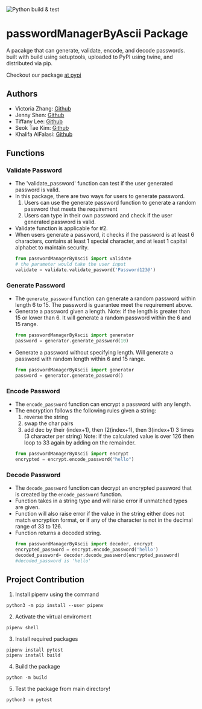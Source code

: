 ![Python build & test](https://github.com/software-students-fall2022/python-package-exercise-project-3-team-11/actions/workflows/build.yaml/badge.svg)

# passwordManagerByAscii Package
A pacakge that can generate, validate, encode, and decode passwords. built with build using setuptools, uploaded to PyPI using twine, and distributed via pip.

Checkout our package [at pypi](https://pypi.org/project/passwordManagerByAscii/0.2.2/)

## Authors
- Victoria Zhang: [Github](https://github.com/Ruixi-Zhang)
- Jenny Shen: [Github](https://github.com/JennyShen10792)
- Tiffany Lee: [Github](https://github.com/les5185)
- Seok Tae Kim: [Github](https://github.com/seoktaekim)
- Khalifa AlFalasi: [Github](https://github.com/Khalifa-AlFalasi)

## Functions
### Validate Password
- The 'validate_password' function can test if the user generated password is valid. 
- In this package, there are two ways for users to generate password. 
    1. Users can use the generate password function to generate a random password that meets the requirement
    2. Users can type in their own password and check if the user generated password is valid. 
- Validate function is applicable for #2. 
- When users generate a password, it checks if the password is at least 6 characters, contains at least 1 special character, and at least 1 capital alphabet to maintain security. 
    ```python
    from passwordManagerByAscii import validate
    # the parameter would take the user input
    validate = validate.validate_pasword('Password123@')
    ```

### Generate Password
- The `generate_password` function can generate a random password within length 6 to 15. The password is guarantee meet the requirement above.
- Generate a password given a length. Note: if the length is greater than 15 or lower than 6. It will generate a random password  within the 6 and 15 range.
    ```python
    from passwordManagerByAscii import generator
    password = generator.generate_password(10)
    ```
- Generate a password without specifying length. Will generate a password with random length within 6 and 15 range.
    ```python
    from passwordManagerByAscii import generator
    password = generator.generate_password()
    ```
### Encode Password
- The `encode_password` function can encrypt a password with any length.
- The encryption follows the following rules given a string: 
	1. reverse the string
	2. swap the char pairs
	3. add dec by their (index+1), then (2(index+1), then 3(index+1) 3 times (3 character per string)
	Note: if the calculated value is over 126 then loop to 33 again by adding on the remainder.
	```python
    from passwordManagerByAscii import encrypt
    encrypted = encrypt.encode_password("hello")
    ```
### Decode Password
- The `decode_password` function can decrypt an encrypted password that is created by the `encode_password` function. 
- Function takes in a string type and will raise error if unmatched types are given.
- Function will also raise error if the value in the string either does not match encryption format, or if any of the character is not in the decimal range of 33 to 126. 
- Function returns a decoded string.
    ```python
    from passwordManagerByAscii import decoder, encrypt
    encrypted_password = encrypt.encode_password('hello')
    decoded_password= decoder.decode_password(encrypted_password)
    #decoded_password is 'hello'
    ```
## Project Contribution
1. Install pipenv using the command 
```
python3 -m pip install --user pipenv
```
2. Activate the virtual enviroment
```
pipenv shell
```
3. Install required packages
```
pipenv install pytest
pipenv install build
```
4. Build the package
```
python -m build
```
5. Test the package from main directory!
```
python3 -m pytest
```